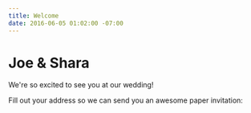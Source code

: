 ```yaml
---
title: Welcome
date: 2016-06-05 01:02:00 -07:00
---
```


# Joe & Shara

We're so excited to see you at our wedding!

Fill out your address so we can send you an awesome paper invitation:
